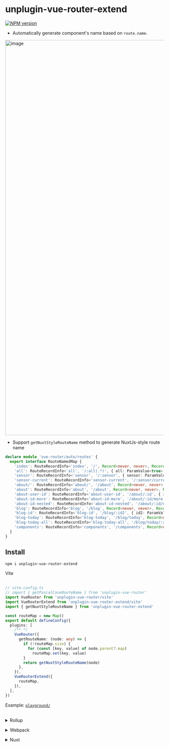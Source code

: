 # unplugin-vue-router-extend

[![NPM version](https://img.shields.io/npm/v/unplugin-vue-router-extend?color=a1b858&label=)](https://www.npmjs.com/package/unplugin-vue-router-extend)

- Automatically generate component's name based on `route.name`.  

<img width="1255" alt="image" src="https://user-images.githubusercontent.com/32807958/205870943-dd2b6094-a4dd-4927-a417-57350fd7773b.png">

- Support `getNuxtStyleRouteName` method to generate NuxtJs-style route name

``` ts
declare module 'vue-router/auto/routes' {
  export interface RouteNamedMap {
    'index': RouteRecordInfo<'index', '/', Record<never, never>, Record<never, never>>
    'all': RouteRecordInfo<'all', '/:all(.*)', { all: ParamValue<true> }, { all: ParamValue<false> }>
    'sensor': RouteRecordInfo<'sensor', '/:sensor', { sensor: ParamValue<true> }, { sensor: ParamValue<false> }>
    'sensor-current': RouteRecordInfo<'sensor-current', '/:sensor/current', { sensor: ParamValue<true> }, { sensor: ParamValue<false> }>
    'about/': RouteRecordInfo<'about/', '/about', Record<never, never>, Record<never, never>>
    'about': RouteRecordInfo<'about', '/about', Record<never, never>, Record<never, never>>
    'about-user-id': RouteRecordInfo<'about-user-id', '/about/:id', { id: ParamValue<true> }, { id: ParamValue<false> }>
    'about-id-more': RouteRecordInfo<'about-id-more', '/about/:id/more', { id: ParamValue<true> }, { id: ParamValue<false> }>
    'about-id-nested': RouteRecordInfo<'about-id-nested', '/about/:id/nested', { id: ParamValue<true> }, { id: ParamValue<false> }>
    'blog': RouteRecordInfo<'blog', '/blog', Record<never, never>, Record<never, never>>
    'blog-id': RouteRecordInfo<'blog-id', '/blog/:id2', { id2: ParamValue<true> }, { id2: ParamValue<false> }>
    'blog-today': RouteRecordInfo<'blog-today', '/blog/today', Record<never, never>, Record<never, never>>
    'blog-today-all': RouteRecordInfo<'blog-today-all', '/blog/today/:all(.*)', { all: ParamValue<true> }, { all: ParamValue<false> }>
    'components': RouteRecordInfo<'components', '/components', Record<never, never>, Record<never, never>>
  }
}
```

## Install

```bash
npm i unplugin-vue-router-extend
```

<summary>Vite</summary><br>

```ts
// vite.config.ts
// import { getPascalCaseRouteName } from 'unplugin-vue-router'
import VueRouter from 'unplugin-vue-router/vite'
import VueRouterExtend from 'unplugin-vue-router-extend/vite'
import { getNuxtStyleRouteName } from 'unplugin-vue-router-extend'

const routeMap = new Map()
export default defineConfig({
  plugins: [
    /** */
    VueRouter({
      getRouteName: (node: any) => {
        if (!routeMap.size) {
          for (const [key, value] of node.parent?.map)
            routeMap.set(key, value)
        }
        return getNuxtStyleRouteName(node)
      },
    }),
    VueRouterExtend({
      routeMap,
    }),
  ],
})
```


Example: [`playground/`](./playground/)

<br>

<details>
<summary>Rollup</summary><br>

```ts
// rollup.config.js
import VueRouter from 'unplugin-vue-router/vite'
import VueRouterExtend from 'unplugin-vue-router-extend/vite'
import { getNuxtStyleRouteName } from 'unplugin-vue-router-extend'

const routeMap = new Map()
export default {
  plugins: [
    /* ... */
    VueRouter({
      getRouteName: (node: any) => {
        if (!routeMap.size) {
          for (const [key, value] of node.parent?.map)
            routeMap.set(key, value)
        }
        return getNuxtStyleRouteName(node)
      },
    }),
    VueRouterExtend({
      routeMap,
    }),
  ],
}
```

<br></details>


<details>
<summary>Webpack</summary><br>

```ts
// webpack.config.js
import { getNuxtStyleRouteName } from 'unplugin-vue-router-extend'

const routeMap = new Map()
module.exports = {
  /* ... */
  plugins: [
    require('unplugin-vue-router/webpack')({
      getRouteName: (node: any) => {
        if (!routeMap.size) {
          for (const [key, value] of node.parent?.map)
            routeMap.set(key, value)
        }
        return getNuxtStyleRouteName(node)
      },
    }),
    require('unplugin-vue-router-extend/webpack')({
      routeMap
    })
  ]
}
```

<br></details>

<details>
<summary>Nuxt</summary><br>

```ts
// nuxt.config.js
import VueRouter from 'unplugin-vue-router/vite'
import { getNuxtStyleRouteName } from 'unplugin-vue-router-extend'

const routeMap = new Map()
export default {
  buildModules: [
    /* ... */
    ['unplugin-vue-router/nuxt', {
      getRouteName: (node: any) => {
        if (!routeMap.size) {
          for (const [key, value] of node.parent?.map)
            routeMap.set(key, value)
        }
        return getNuxtStyleRouteName(node)
      },
    }],
    ['unplugin-vue-router-extend/nuxt', {
      routeMap
    }],
  ],
}
```

> This module works for both Nuxt 2 and [Nuxt Vite](https://github.com/nuxt/vite)

<br></details>